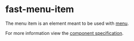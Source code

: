 # fast-menu-item
The menu item is an element meant to be used with [menu](../menu/README.md).

For more information view the [component specification](../menu/menu.spec.md).